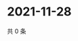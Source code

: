 # 2021-11-28

共 0 条

<!-- BEGIN WEIBO -->
<!-- 最后更新时间 Sun Nov 28 2021 21:19:00 GMT+0800 (China Standard Time) -->

<!-- END WEIBO -->
